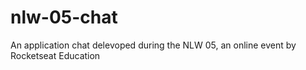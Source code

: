 # nlw-05-chat
An application chat delevoped during the NLW 05, an online event by Rocketseat Education
